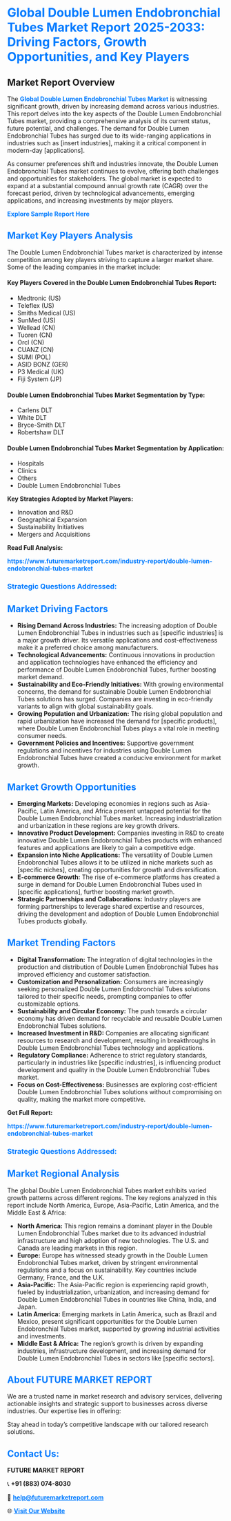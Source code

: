 <h1 style="color: #007BFF;">Global Double Lumen Endobronchial Tubes Market Report 2025-2033: Driving Factors, Growth Opportunities, and Key Players</h1>

<section id="overview">
<h2>Market Report Overview</h2>
<p>The <a href="https://www.futuremarketreport.com/industry-report/double-lumen-endobronchial-tubes-market" style="color: #007BFF; text-decoration: none;"><strong>Global Double Lumen Endobronchial Tubes Market</strong></a> is witnessing significant growth, driven by increasing demand across various industries. This report delves into the key aspects of the Double Lumen Endobronchial Tubes market, providing a comprehensive analysis of its current status, future potential, and challenges. The demand for Double Lumen Endobronchial Tubes has surged due to its wide-ranging applications in industries such as [insert industries], making it a critical component in modern-day [applications].</p>
<p>As consumer preferences shift and industries innovate, the Double Lumen Endobronchial Tubes market continues to evolve, offering both challenges and opportunities for stakeholders. The global market is expected to expand at a substantial compound annual growth rate (CAGR) over the forecast period, driven by technological advancements, emerging applications, and increasing investments by major players.</p>
</section>

<section id="overview">
<p><a href="https://www.futuremarketreport.com/request-sample/reportId=124190" style="color: #007BFF; text-decoration: none;"><strong>Explore Sample Report Here</strong></a></p>
</section>

<section id="key-players">
<h2 style="color: #007BFF;">Market Key Players Analysis</h2>
<p>The Double Lumen Endobronchial Tubes market is characterized by intense competition among key players striving to capture a larger market share. Some of the leading companies in the market include:</p>
<h4>Key Players Covered in the Double Lumen Endobronchial Tubes Report:</h4>
<ul><li>Medtronic (US)</li><li>Teleflex (US)</li><li>Smiths Medical (US)</li><li>SunMed (US)</li><li>Wellead (CN)</li><li>Tuoren (CN)</li><li>Orcl (CN)</li><li>CUANZ (CN)</li><li>SUMI (POL)</li><li>ASID BONZ (GER)</li><li>P3 Medical (UK)</li><li>Fiji System (JP)</li></ul>
<h4>Double Lumen Endobronchial Tubes Market Segmentation by Type:</h4>
<ul><li>Carlens DLT</li><li>White DLT</li><li>Bryce-Smith DLT</li><li>Robertshaw DLT</li></ul>

<h4>Double Lumen Endobronchial Tubes Market Segmentation by Application:</h4>
<ul><li>Hospitals</li><li>Clinics</li><li>Others</li><li>Double Lumen Endobronchial Tubes</li></ul>
<p><strong>Key Strategies Adopted by Market Players:</strong></p>
<ul>
<li>Innovation and R&D</li>
<li>Geographical Expansion</li>
<li>Sustainability Initiatives</li>
<li>Mergers and Acquisitions</li>
</ul>
</section>

<section>
<p><strong>Read Full Analysis: </strong></p><a href="https://www.futuremarketreport.com/industry-report/double-lumen-endobronchial-tubes-market" style="color: #007BFF; text-decoration: none;"><strong>https://www.futuremarketreport.com/industry-report/double-lumen-endobronchial-tubes-market</strong></a>
<h3 style="color: #007BFF;">Strategic Questions Addressed:</h3>
</section>

<section id="driving-factors">
<h2 style="color: #007BFF;">Market Driving Factors</h2>
<ul>
<li><strong>Rising Demand Across Industries:</strong> The increasing adoption of Double Lumen Endobronchial Tubes in industries such as [specific industries] is a major growth driver. Its versatile applications and cost-effectiveness make it a preferred choice among manufacturers.</li>
<li><strong>Technological Advancements:</strong> Continuous innovations in production and application technologies have enhanced the efficiency and performance of Double Lumen Endobronchial Tubes, further boosting market demand.</li>
<li><strong>Sustainability and Eco-Friendly Initiatives:</strong> With growing environmental concerns, the demand for sustainable Double Lumen Endobronchial Tubes solutions has surged. Companies are investing in eco-friendly variants to align with global sustainability goals.</li>
<li><strong>Growing Population and Urbanization:</strong> The rising global population and rapid urbanization have increased the demand for [specific products], where Double Lumen Endobronchial Tubes plays a vital role in meeting consumer needs.</li>
<li><strong>Government Policies and Incentives:</strong> Supportive government regulations and incentives for industries using Double Lumen Endobronchial Tubes have created a conducive environment for market growth.</li>
</ul>
</section>

<section id="growth-opportunities">
<h2 style="color: #007BFF;">Market Growth Opportunities</h2>
<ul>
<li><strong>Emerging Markets:</strong> Developing economies in regions such as Asia-Pacific, Latin America, and Africa present untapped potential for the Double Lumen Endobronchial Tubes market. Increasing industrialization and urbanization in these regions are key growth drivers.</li>
<li><strong>Innovative Product Development:</strong> Companies investing in R&D to create innovative Double Lumen Endobronchial Tubes products with enhanced features and applications are likely to gain a competitive edge.</li>
<li><strong>Expansion into Niche Applications:</strong> The versatility of Double Lumen Endobronchial Tubes allows it to be utilized in niche markets such as [specific niches], creating opportunities for growth and diversification.</li>
<li><strong>E-commerce Growth:</strong> The rise of e-commerce platforms has created a surge in demand for Double Lumen Endobronchial Tubes used in [specific applications], further boosting market growth.</li>
<li><strong>Strategic Partnerships and Collaborations:</strong> Industry players are forming partnerships to leverage shared expertise and resources, driving the development and adoption of Double Lumen Endobronchial Tubes products globally.</li>
</ul>
</section>

<section id="trending-factors">
<h2 style="color: #007BFF;">Market Trending Factors</h2>
<ul>
<li><strong>Digital Transformation:</strong> The integration of digital technologies in the production and distribution of Double Lumen Endobronchial Tubes has improved efficiency and customer satisfaction.</li>
<li><strong>Customization and Personalization:</strong> Consumers are increasingly seeking personalized Double Lumen Endobronchial Tubes solutions tailored to their specific needs, prompting companies to offer customizable options.</li>
<li><strong>Sustainability and Circular Economy:</strong> The push towards a circular economy has driven demand for recyclable and reusable Double Lumen Endobronchial Tubes solutions.</li>
<li><strong>Increased Investment in R&D:</strong> Companies are allocating significant resources to research and development, resulting in breakthroughs in Double Lumen Endobronchial Tubes technology and applications.</li>
<li><strong>Regulatory Compliance:</strong> Adherence to strict regulatory standards, particularly in industries like [specific industries], is influencing product development and quality in the Double Lumen Endobronchial Tubes market.</li>
<li><strong>Focus on Cost-Effectiveness:</strong> Businesses are exploring cost-efficient Double Lumen Endobronchial Tubes solutions without compromising on quality, making the market more competitive.</li>
</ul>
</section>

<section>
<p><strong>Get Full Report: </strong></p><a href="https://www.futuremarketreport.com/industry-report/double-lumen-endobronchial-tubes-market" style="color: #007BFF; text-decoration: none;"><strong>https://www.futuremarketreport.com/industry-report/double-lumen-endobronchial-tubes-market</strong></a>
<h3 style="color: #007BFF;">Strategic Questions Addressed:</h3>
</section>


<section id="regional-analysis">
<h2 style="color: #007BFF;">Market Regional Analysis</h2>
<p>The global Double Lumen Endobronchial Tubes market exhibits varied growth patterns across different regions. The key regions analyzed in this report include North America, Europe, Asia-Pacific, Latin America, and the Middle East & Africa:</p>
<ul>
<li><strong>North America:</strong> This region remains a dominant player in the Double Lumen Endobronchial Tubes market due to its advanced industrial infrastructure and high adoption of new technologies. The U.S. and Canada are leading markets in this region.</li>
<li><strong>Europe:</strong> Europe has witnessed steady growth in the Double Lumen Endobronchial Tubes market, driven by stringent environmental regulations and a focus on sustainability. Key countries include Germany, France, and the U.K.</li>
<li><strong>Asia-Pacific:</strong> The Asia-Pacific region is experiencing rapid growth, fueled by industrialization, urbanization, and increasing demand for Double Lumen Endobronchial Tubes in countries like China, India, and Japan.</li>
<li><strong>Latin America:</strong> Emerging markets in Latin America, such as Brazil and Mexico, present significant opportunities for the Double Lumen Endobronchial Tubes market, supported by growing industrial activities and investments.</li>
<li><strong>Middle East & Africa:</strong> The region’s growth is driven by expanding industries, infrastructure development, and increasing demand for Double Lumen Endobronchial Tubes in sectors like [specific sectors].</li>
</ul>
</section>

<footer>
<h2 style="color: #007BFF;">About FUTURE MARKET REPORT</h2>
<p>We are a trusted name in market research and advisory services, delivering actionable insights and strategic support to businesses across diverse industries. Our expertise lies in offering:</p>

<p>Stay ahead in today’s competitive landscape with our tailored research solutions.</p>

<h2 style="color: #007BFF;">Contact Us:</h2>
<p><strong>FUTURE MARKET REPORT</strong></p>
<p>📞 <strong>+91 (883) 074-8030</strong></p>
<p>📧 <strong><a href="mailto:help@futuremarketreport.com" style="color: #007BFF;">help@futuremarketreport.com</a></strong></p>
<p>🌐 <strong><a href="https://www.futuremarketreport.com/" style="color: #007BFF;">Visit Our Website</a></strong></p>
</footer>